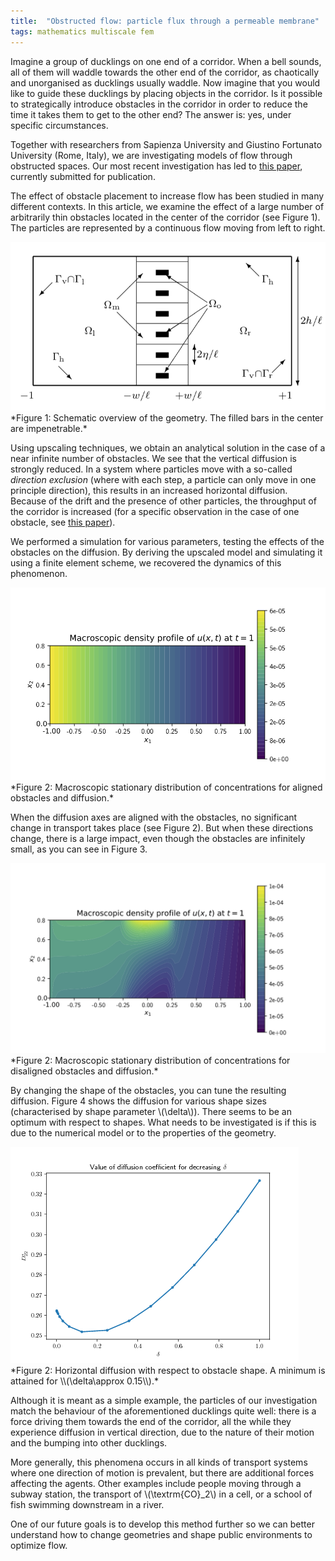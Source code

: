 ```yaml
---
title:  "Obstructed flow: particle flux through a permeable membrane"
tags: mathematics multiscale fem
---
```


Imagine a group of ducklings on one end of a corridor. When a bell sounds, all of them will waddle towards the other end of the corridor, as chaotically and unorganised as ducklings usually waddle.
Now imagine that you would like to guide these ducklings by placing objects in the corridor.
Is it possible to strategically introduce obstacles in the corridor in order to reduce the time it takes them to get to the other end?
The answer is: yes, under specific circumstances.

Together with researchers from Sapienza University and Giustino Fortunato University (Rome, Italy), we are investigating models of flow through obstructed spaces. Our most recent investigation has led to [this paper][1], currently submitted for publication.
<!--more-->

The effect of obstacle placement to increase flow has been studied in many different contexts. In this article, we examine the effect of a large number of arbitrarily thin obstacles located in the center of the corridor (see Figure 1). The particles are represented by a continuous flow moving from left to right.

<img src="/assets/membrane_files/geometry.png" />
*Figure 1: Schematic overview of the geometry. The filled bars in the center are impenetrable.*

Using upscaling techniques, we obtain an analytical solution in the case of a near infinite number of obstacles. We see that the vertical diffusion is strongly reduced.
In a system where particles move with a so-called *direction exclusion* (where with each step, a particle can only move in one principle direction), this results in an increased horizontal diffusion. Because of the drift and the presence of other particles, the throughput of the corridor is increased (for a specific observation in the case of one obstacle, see [this paper][2]).

We performed a simulation for various parameters, testing the effects of the obstacles on the diffusion. By deriving the upscaled model and simulating it using a finite element scheme, we recovered the dynamics of this phenomenon.

<img src="/assets/membrane_files/macro.png" />
*Figure 2: Macroscopic stationary distribution of concentrations for aligned obstacles and diffusion.*

When the diffusion axes are aligned with the obstacles, no significant change in transport takes place (see Figure 2). But when these directions change, there is a large impact, even though the obstacles are infinitely small, as you can see in Figure 3.

<img src="/assets/membrane_files/cross_term_macro.png" />
*Figure 2: Macroscopic stationary distribution of concentrations for disaligned obstacles and diffusion.*

By changing the shape of the obstacles, you can tune the resulting diffusion. Figure 4 shows the diffusion for various shape sizes (characterised by shape parameter \\(\delta\\)).
There seems to be an optimum with respect to shapes. What needs to be investigated is if this is due to the numerical model or to the properties of the geometry.

<img src="/assets/membrane_files/optimal_shapes.png" />
*Figure 2: Horizontal diffusion with respect to obstacle shape. A minimum is attained for \\(\delta\approx 0.15\\).*

Although it is meant as a simple example, the particles of our investigation match the behaviour of the aforementioned ducklings quite well: there is a force driving them towards the end of the corridor, all the while they experience diffusion in vertical direction, due to the nature of their motion and the bumping into other ducklings.

More generally, this phenomena occurs in all kinds of transport systems where one direction of motion is prevalent, but there are additional forces affecting the agents.
Other examples include people moving through a subway station, the transport of \\(\textrm{CO}_2\\) in a cell, or a school of fish swimming downstream in a river.

One of our future goals is to develop this method further so we can better understand how to change geometries and shape public environments to optimize flow.


[1]: http://arxiv.org/abs/1804.08392
[2]: https://journals.aps.org/pre/abstract/10.1103/PhysRevE.94.042115
